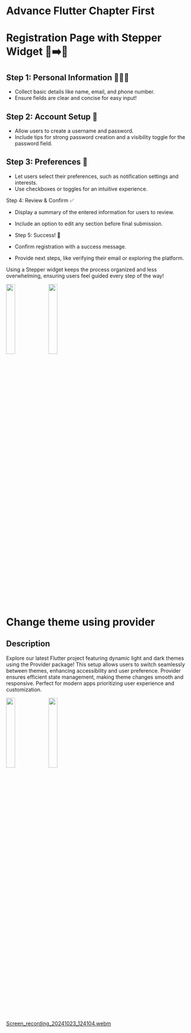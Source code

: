 # Advance Flutter Chapter First




# Registration Page with Stepper Widget 📝➡️🎉


## Step 1: Personal Information 🧑‍🤝‍🧑
- Collect basic details like name, email, and phone number.
- Ensure fields are clear and concise for easy input!

## Step 2: Account Setup 🔐
- Allow users to create a username and password.
- Include tips for strong password creation and a visibility toggle for the password field.

## Step 3: Preferences 🎨
- Let users select their preferences, such as notification settings and interests.
- Use checkboxes or toggles for an intuitive experience.

Step 4: Review & Confirm ✅

- Display a summary of the entered information for users to review.
- Include an option to edit any section before final submission.
- Step 5: Success! 🎊

- Confirm registration with a success message.
- Provide next steps, like verifying their email or exploring the platform.


Using a Stepper widget keeps the process organized and less overwhelming, ensuring users feel guided every step of the way!

<p>
  <img src="https://github.com/user-attachments/assets/7553c946-736c-4837-8b38-c80acbc98d1e" width="22%">
   <img src="https://github.com/user-attachments/assets/98d12c45-3847-49fe-adb6-9cc10f974b17" width="22%">

  </p>


# Change theme using provider

## Description 


Explore our latest Flutter project featuring dynamic light and dark themes using the Provider package! This setup allows users to switch seamlessly between themes, enhancing accessibility and user preference. Provider ensures efficient state management, making theme changes smooth and responsive. Perfect for modern apps prioritizing user experience and customization.
  
  <p>
  <img src="https://github.com/user-attachments/assets/41f76eae-b0b4-439b-a6c7-c07a03bb447b" width="22%">
   <img src="https://github.com/user-attachments/assets/ec46b470-eb75-4a5f-b2c2-4c7a367347c0" width="22%">

  </p>

  [Screen_recording_20241023_124104.webm](https://github.com/user-attachments/assets/c297068e-a180-43f8-8100-7daf2dd5f40e)






